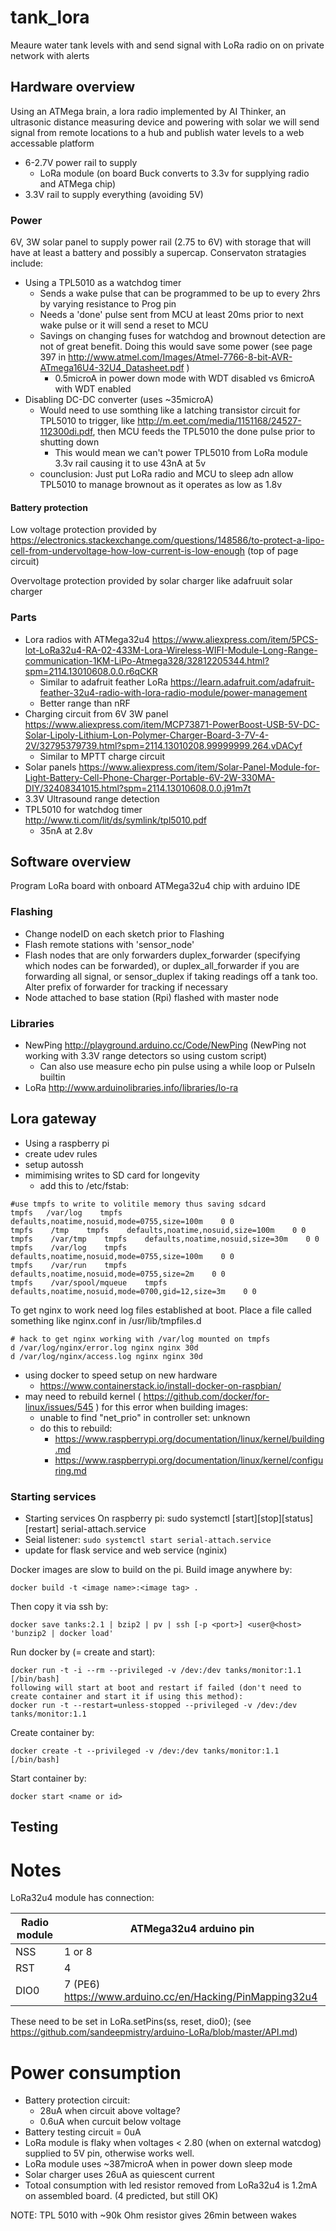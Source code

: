 # tank_lora
Meaure water tank levels with and send signal with LoRa radio on on private network with alerts

## Hardware overview
Using an ATMega brain, a lora radio implemented by AI Thinker, an ultrasonic distance measuring device and powering with solar we will send signal from remote locations to a hub and publish water levels to a web accessable platform
* 6-2.7V power rail to supply
   * LoRa module (on board Buck converts to 3.3v for supplying radio and ATMega chip)
 * 3.3V rail to supply everything (avoiding 5V)

### Power
6V, 3W solar panel to supply power rail (2.75 to 6V) with storage that will have at least a battery and possibly a supercap. Conservaton stratagies include:
* Using a TPL5010 as a watchdog timer
   * Sends a wake pulse that can be programmed to be up to every 2hrs by varying resistance to Prog pin
   * Needs a 'done' pulse sent from MCU at least 20ms prior to next wake pulse or it will send a reset to MCU
   * Savings on changing fuses for watchdog and brownout detection are not of great benefit. Doing this would save some power (see page 397 in http://www.atmel.com/Images/Atmel-7766-8-bit-AVR-ATmega16U4-32U4_Datasheet.pdf )
      * 0.5microA in power down mode with WDT disabled vs 6microA with WDT enabled
* Disabling DC-DC converter (uses ~35microA)
   *  Would need to use somthing like a latching transistor circuit for TPL5010 to trigger, like http://m.eet.com/media/1151168/24527-112300di.pdf, then MCU feeds the TPL5010 the done pulse prior to shutting down
      * This would mean we can't power TPL5010 from LoRa module 3.3v rail causing it to use 43nA at 5v
   * counclusion: Just put LoRa radio and MCU to sleep adn allow TPL5010 to manage brownout as it operates as low as 1.8v

#### Battery protection
Low voltage protection provided by https://electronics.stackexchange.com/questions/148586/to-protect-a-lipo-cell-from-undervoltage-how-low-current-is-low-enough (top of page circuit)

Overvoltage protection provided by solar charger like adafruuit solar charger

### Parts
* Lora radios with ATMega32u4 https://www.aliexpress.com/item/5PCS-lot-LoRa32u4-RA-02-433M-Lora-Wireless-WIFI-Module-Long-Range-communication-1KM-LiPo-Atmega328/32812205344.html?spm=2114.13010608.0.0.r6qCKR
   * Similar to adafruit feather LoRa https://learn.adafruit.com/adafruit-feather-32u4-radio-with-lora-radio-module/power-management
   * Better range than nRF
* Charging circuit from 6V 3W panel https://www.aliexpress.com/item/MCP73871-PowerBoost-USB-5V-DC-Solar-Lipoly-Lithium-Lon-Polymer-Charger-Board-3-7V-4-2V/32795379739.html?spm=2114.13010208.99999999.264.vDACyf
   * Similar to MPTT charge circuit
* Solar panels https://www.aliexpress.com/item/Solar-Panel-Module-for-Light-Battery-Cell-Phone-Charger-Portable-6V-2W-330MA-DIY/32408341015.html?spm=2114.13010608.0.0.j91m7t
* 3.3V Ultrasound range detection
* TPL5010 for watchdog timer http://www.ti.com/lit/ds/symlink/tpl5010.pdf
   * 35nA at 2.8v

## Software overview

Program LoRa board with onboard ATMega32u4 chip with arduino IDE

### Flashing

* Change nodeID on each sketch prior to Flashing
* Flash remote stations with 'sensor_node'
* Flash nodes that are only forwarders duplex_forwarder (specifying which nodes can be forwarded), or duplex_all_forwarder if you are forwarding all signal, or sensor_duplex if taking readings off a tank too. Alter prefix of forwarder for tracking if necessary
* Node attached to base station (Rpi) flashed with master node

### Libraries
* NewPing http://playground.arduino.cc/Code/NewPing (NewPing not working with 3.3V range detectors so using custom script)
   * Can also use measure echo pin pulse using a while loop or PulseIn builtin
* LoRa http://www.arduinolibraries.info/libraries/lo-ra

## Lora gateway
* Using a raspberry pi
* create udev rules
* setup autossh
* mimimising writes to SD card for longevity
   * add this to /etc/fstab:

```
#use tmpfs to write to volitile memory thus saving sdcard
tmpfs   /var/log    tmpfs    defaults,noatime,nosuid,mode=0755,size=100m    0 0
tmpfs    /tmp    tmpfs    defaults,noatime,nosuid,size=100m    0 0
tmpfs    /var/tmp    tmpfs    defaults,noatime,nosuid,size=30m    0 0
tmpfs    /var/log    tmpfs    defaults,noatime,nosuid,mode=0755,size=100m    0 0
tmpfs    /var/run    tmpfs    defaults,noatime,nosuid,mode=0755,size=2m    0 0
tmpfs    /var/spool/mqueue    tmpfs    defaults,noatime,nosuid,mode=0700,gid=12,size=3m    0 0

```

To get nginx to work need log files established at boot. Place a file called something like nginx.conf in /usr/lib/tmpfiles.d

```
# hack to get nginx working with /var/log mounted on tmpfs
d /var/log/nginx/error.log nginx nginx 30d
d /var/log/nginx/access.log nginx nginx 30d
```

* using docker to speed setup on new hardware
   * https://www.containerstack.io/install-docker-on-raspbian/
* may need to rebuild kernel ( https://github.com/docker/for-linux/issues/545 ) for this error when building images:
   * unable to find "net_prio" in controller set: unknown
   * do this to rebuild:
      * https://www.raspberrypi.org/documentation/linux/kernel/building.md
      * https://www.raspberrypi.org/documentation/linux/kernel/configuring.md


### Starting services

* Starting services
 On raspberry pi: sudo systemctl [start][stop][status][restart] serial-attach.service
* Seial listener: `sudo systemctl start serial-attach.service`
* update for flask service and web service (nginix)

Docker images are slow to build on the pi. Build image anywhere by:

```
docker build -t <image name>:<image tag> .
```
Then copy it via ssh by:

```
docker save tanks:2.1 | bzip2 | pv | ssh [-p <port>] <user@<host> 'bunzip2 | docker load'

```

Run docker by (= create and start):

```
docker run -t -i --rm --privileged -v /dev:/dev tanks/monitor:1.1 [/bin/bash]
following will start at boot and restart if failed (don't need to create container and start it if using this method):
docker run -t --restart=unless-stopped --privileged -v /dev:/dev tanks/monitor:1.1
```

Create container by:

```
docker create -t --privileged -v /dev:/dev tanks/monitor:1.1 [/bin/bash]
```

Start container by:

```
docker start <name or id>

```

## Testing

# Notes
LoRa32u4 module has connection:

Radio module | ATMega32u4 arduino pin
--- | ---
NSS |   1 or 8
RST |   4
DIO0 | 7 (PE6) https://www.arduino.cc/en/Hacking/PinMapping32u4  

These need to be set in LoRa.setPins(ss, reset, dio0); (see https://github.com/sandeepmistry/arduino-LoRa/blob/master/API.md)

# Power consumption
* Battery protection circuit:
   * 28uA when circuit above voltage?
   * 0.6uA when curcuit below voltage
* Battery testing circuit = 0uA
* LoRa module is flaky when voltages < 2.80 (when on external watcdog) supplied to 5V pin, otherwise works well.
* LoRa module uses ~387microA when in power down sleep mode
* Solar charger uses 26uA as quiescent current
* Totoal consumption with led resistor removed from LoRa32u4 is 1.2mA on assembled board. (4 predicted, but still OK)

NOTE: TPL 5010 with ~90k Ohm resistor gives 26min between wakes
